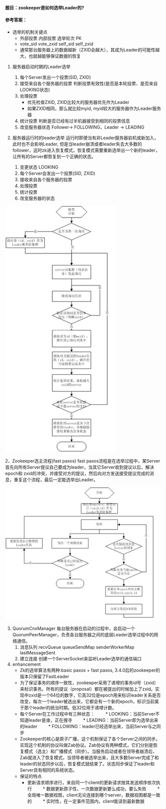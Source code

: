 #### **题目**：zookeeper是如何选举Leader的?

#### **参考答案**：
* 选举的机制关键点
   * 外部投票 内部投票 选举轮次 PK
   * vote_sid vote_zxid self_sid self_zxid
   * 通常那台服务器上的数据越新（ZXID会越大），其成为Leader的可能性越大，也就越能够保证数据的恢复
1. 服务器启动时期的Leader选举
    1. 每个Server发出一个投票(SID, ZXID)
    2. 接受来自各个服务器的投票 判断投票有效性(是否是本轮投票、是否来自LOOKING状态)
    3. 处理投票
       * 优先检查ZXID, ZXID比较大的服务器优先作为Leader
       * 如果ZXID相同，那么就比较myid, myid较大的服务器作为Leader服务器
    4. 统计投票 判断是否已经有过半机器接受到相同的投票信息
    5. 改变服务器状态 Follower-> FOLLOWING，Leader -> LEADING

2. 服务器运行时的leader选举
运行时即便当有非Leader服务器宕机或新加入，此时也不会影响Leader, 但是当leader崩溃或者leader失去大多数的follower，这时zk进入恢复模式，恢复模式需要重新选举出一个新的leader，让所有的Server都恢复到一个正确的状态。
    1. 变更状态 LOOKING
    2. 每个Server会发出一个投票(SID, ZXID)
    3. 接收来自各个服务器的投票
    4. 处理投票
    5. 统计投票
    6. 改变服务器的状态


<img src="zk_zab_basic_paxos.png" />

2、Zookeeper选主流程(fast paxos)
fast paxos流程是在选举过程中，某Server首先向所有Server提议自己要成为leader，当其它Server收到提议以后，解决epoch和 zxid的冲突，并接受对方的提议，然后向对方发送接受提议完成的消息，重复这个流程，最后一定能选举出Leader。

<img src="zk_zab_fast_paxos.png" />

3. QuorumCnxManager
	每台服务器在启动的过程中，会启动一个QuorumPeerManager，负责各台服务器之间的底层Leader选举过程中的网络通信。
	1. 消息队列 recvQueue queueSendMap senderWorkerMap lastMessageSent
	2. 建立连接 创建一个ServerSocket来监听Leader选举的通信端口
4. enhancement
   * Zk的选举算法有两种:basic paxos + fast paxos, 3.4.0后的zookeeper的版本只保留了FastLeader
   * 为了保证事务的顺序一致性，zookeeper采用了递增的事务id号（zxid）来标识事务。所有的提议（proposal）都在被提出的时候加上了zxid。实现中zxid是一个64位的数字，它高32位是epoch用来标识leader关系是否改变，每次一个leader被选出来，它都会有一个新的epoch，标识当前属于那个leader的统治时期。低32位用于递增计数。
   * 每个Server在工作过程中有三种状态：
　　   * LOOKING：当前Server不知道leader是谁，正在搜寻
　　   * LEADING：当前Server即为选举出来的leader
　　   * FOLLOWING：leader已经选举出来，当前Server与之同步
   * Zookeeper的核心是原子广播，这个机制保证了各个Server之间的同步。实现这个机制的协议叫做Zab协议。Zab协议有两种模式，它们分别是恢复模式（选主）和广播模式（同步）。当服务启动或者在领导者崩溃后，Zab就进入了恢复模式，当领导者被选举出来，且大多数Server完成了和leader的状态同步以后，恢复模式就结束了。状态同步保证了leader和Server具有相同的系统状态。
   * 保证的特点
      * 更新请求顺序进行，来自同一个client的更新请求按其发送顺序依次执行
　　   * 数据更新原子性，一次数据更新要么成功，要么失败
　　   * 全局唯一数据视图，client无论连接到哪个server，数据视图都是一致的
　　   * 实时性，在一定事件范围内，client能读到最新数据